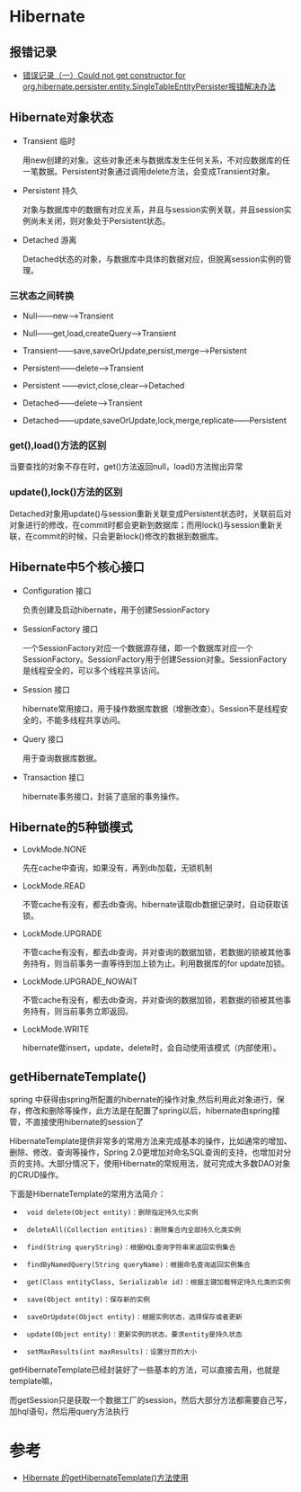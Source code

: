 # Hibernate

## 报错记录

  * [错误记录（一）Could not get constructor for org.hibernate.persister.entity.SingleTableEntityPersister报错解决办法](https://blog.csdn.net/weixin_36380516/article/details/52876204)

## Hibernate对象状态

* Transient 临时

  用new创建的对象。这些对象还未与数据库发生任何关系，不对应数据库的任一笔数据。Persistent对象通过调用delete方法，会变成Transient对象。

* Persistent 持久

  对象与数据库中的数据有对应关系，并且与session实例关联，并且session实例尚未关闭，则对象处于Persistent状态。

* Detached 游离

  Detached状态的对象，与数据库中具体的数据对应，但脱离session实例的管理。

### 三状态之间转换

* Null——new——>Transient

* Null——get,load,createQuery——>Transient 

* Transient——save,saveOrUpdate,persist,merge——>Persistent

* Persistent——delete——>Transient 

* Persistent ——evict,close,clear——>Detached 

* Detached——delete——>Transient 

* Detached——update,saveOrUpdate,lock,merge,replicate——Persistent 

### get(),load()方法的区别

  当要查找的对象不存在时，get()方法返回null，load()方法抛出异常

### update(),lock()方法的区别

  Detached对象用update()与session重新关联变成Persistent状态时，关联前后对对象进行的修改，在commit时都会更新到数据库；而用lock()与session重新关联，在commit的时候，只会更新lock()修改的数据到数据库。

## Hibernate中5个核心接口

* Configuration 接口

  负责创建及启动hibernate，用于创建SessionFactory

* SessionFactory 接口

  一个SessionFactory对应一个数据源存储，即一个数据库对应一个SessionFactory。SessionFactory用于创建Session对象。SessionFactory是线程安全的，可以多个线程共享访问。

* Session 接口

  hibernate常用接口，用于操作数据库数据（增删改查）。Session不是线程安全的，不能多线程共享访问。

* Query 接口

  用于查询数据库数据。

* Transaction 接口

  hibernate事务接口，封装了底层的事务操作。


## Hibernate的5种锁模式

* LovkMode.NONE

  先在cache中查询，如果没有，再到db加载，无锁机制
  
* LockMode.READ

  不管cache有没有，都去db查询。hibernate读取db数据记录时，自动获取该锁。
  
* LockMode.UPGRADE

  不管cache有没有，都去db查询，并对查询的数据加锁，若数据的锁被其他事务持有，则当前事务一直等待到加上锁为止。利用数据库的for update加锁。
  
* LockMode.UPGRADE_NOWAIT

  不管cache有没有，都去db查询，并对查询的数据加锁，若数据的锁被其他事务持有，则当前事务立即返回。
  
* LockMode.WRITE

  hibernate做insert，update，delete时，会自动使用该模式（内部使用）。
  
## getHibernateTemplate()

spring 中获得由spring所配置的hibernate的操作对象,然后利用此对象进行，保存，修改和删除等操作，此方法是在配置了spring以后，hibernate由spring接管，不直接使用hibernate的session了 

HibernateTemplate提供非常多的常用方法来完成基本的操作，比如通常的增加、删除、修改、查询等操作，Spring 2.0更增加对命名SQL查询的支持，也增加对分页的支持。大部分情况下，使用Hibernate的常规用法，就可完成大多数DAO对象的CRUD操作。

下面是HibernateTemplate的常用方法简介：
*      void delete(Object entity)：删除指定持久化实例
*      deleteAll(Collection entities)：删除集合内全部持久化类实例
*      find(String queryString)：根据HQL查询字符串来返回实例集合
*      findByNamedQuery(String queryName)：根据命名查询返回实例集合
*      get(Class entityClass, Serializable id)：根据主键加载特定持久化类的实例
*      save(Object entity)：保存新的实例
*      saveOrUpdate(Object entity)：根据实例状态，选择保存或者更新
*      update(Object entity)：更新实例的状态，要求entity是持久状态
*      setMaxResults(int maxResults)：设置分页的大小

getHibernateTemplate已经封装好了一些基本的方法，可以直接去用，也就是template嘛， 

而getSession只是获取一个数据工厂的session，然后大部分方法都需要自己写，加hql语句，然后用query方法执行 

# 参考
 * [Hibernate 的getHibernateTemplate()方法使用](https://blog.csdn.net/wallwind/article/details/6269094)
